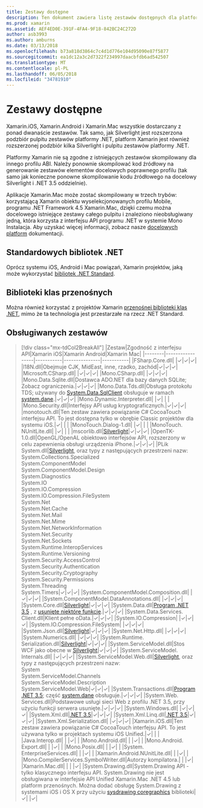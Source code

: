 ```yaml
---
title: Zestawy dostępne
description: Ten dokument zawiera listę zestawów dostępnych dla platformy Xamarin.iOS, Xamarin.Android i Xamarin.Mac. Również linki do dokumentacji .NET standardowych bibliotek i przenośnej biblioteki klas.
ms.prod: xamarin
ms.assetid: AEF4ED0E-391F-4FA4-9F18-842BC24C272D
author: asb3993
ms.author: amburns
ms.date: 03/13/2018
ms.openlocfilehash: b73a818d3864c7c4d1d776e104d95090e87f5877
ms.sourcegitcommit: ea1dc12a3c2d7322f234997daacbfdb6ad542507
ms.translationtype: MT
ms.contentlocale: pl-PL
ms.lasthandoff: 06/05/2018
ms.locfileid: "34781910"
---
```

# <a name="available-assemblies"></a>Zestawy dostępne

Xamarin.iOS, Xamarin.Android i Xamarin.Mac wszystkie dostarczany z ponad dwanaście zestawów. Tak samo, jak Silverlight jest rozszerzona podzbiór pulpitu zestawów platformy .NET, platform Xamarin jest również rozszerzonej podzbiór kilka Silverlight i pulpitu zestawów platformy .NET.

Platformy Xamarin nie są zgodne z istniejących zestawów skompilowany dla innego profilu ABI. Należy ponownie skompilować kod źródłowy na generowanie zestawów elementów docelowych poprawnego profilu (tak samo jak konieczne ponowne skompilowanie kodu źródłowego na docelowy Silverlight i .NET 3.5 oddzielnie).

Aplikacje Xamarin.Mac może zostać skompilowany w trzech trybów: korzystającą Xamarin obiektu wyselekcjonowanych profilu Mobile, programu .NET Framework 4.5 Xamarin.Mac, dzięki czemu można docelowego istniejące zestawy całego pulpitu i znaleziono nieobsługiwany jedną, która korzysta z interfejsu API programu .NET w systemie Mono Instalacja. Aby uzyskać więcej informacji, zobacz nasze [docelowych platform](~/mac/platform/target-framework.md) dokumentacji.


## <a name="net-standard-libraries"></a>Standardowych bibliotek .NET

Oprócz systemu iOS, Android i Mac powiązań, Xamarin projektów, jaką może wykorzystać [bibliotek .NET Standard](~/cross-platform/app-fundamentals/net-standard.md).

## <a name="portable-class-libraries"></a>Biblioteki klas przenośnych
 
Można również korzystać z projektów Xamarin [przenośnej biblioteki klas .NET](~/cross-platform/app-fundamentals/pcl.md), mimo że ta technologia jest przestarzałe na rzecz .NET Standard.

## <a name="supported-assemblies"></a>Obsługiwanych zestawów

> [!div class="mx-tdCol2BreakAll"]
> |Zestaw|Zgodność z interfejsu API|Xamarin iOS|Xamarin Android|Xamarin Mac|
> |--------|-----------------|-----------|---------------|-----------|
> |FSharp.Core.dll| |✓|✓|✓|
> |l18N.dll|Obejmuje CJK, MidEast, inne, rzadko, zachód|✓|✓|✓|
> |Microsoft.CSharp.dll| |✓|✓|✓|
> |Mono.CSharp.dll| |✓|✓|✓|
> |Mono.Data.Sqlite.dll|Dostawca ADO.NET dla bazy danych SQLite; Zobacz ograniczenia.|✓|✓|✓|
> |Mono.Data.Tds.dll|Obsługa protokołu TDS; używany do [System.Data.SqlClient](https://developer.xamarin.com/api/namespace/System.Data.SqlClient/) obsługuje w ramach [system.dane](https://developer.xamarin.com/api/namespace/System.Data/).|✓|✓|✓|
> |Mono.Dynamic.&#8203;Interpreter.dll| |✓| | |
> |Mono.Security.dll|Interfejsy API usług kryptograficznych.|✓|✓|✓|
> |monotouch.dll|Ten zestaw zawiera powiązanie C# CocoaTouch interfejsu API. To jest dostępna tylko w obrębie Classic projektów dla systemu iOS.|✓| | |
> |MonoTouch.&#8203;Dialog-1.dll| |✓| | |
> |MonoTouch.&#8203;NUnitLite.dll| |✓| | |
> |mscorlib.dll|[Silverlight](https://msdn.microsoft.com/library/cc838194(VS.95).aspx)|✓|✓|✓|
> |OpenTK-1.0.dll|OpenGL/OpenAL obiektowo interfejsów API, rozszerzony w celu zapewnienia obsługi urządzenia iPhone.|✓|✓|✓|
> |PLik System.dll|[Silverlight](https://msdn.microsoft.com/library/cc838194(VS.95).aspx), oraz typy z następujących przestrzeni nazw:<br />System.Collections.Specialized<br />System.&#8203;ComponentModel<br />System.ComponentModel.Design<br />System.Diagnostics<br />System.IO<br />System.IO.Compression<br />System.IO.Compression.FileSystem<br />System.Net<br />System.Net.Cache<br />System.Net.Mail<br />System.Net.Mime<br />System.Net.&#8203;NetworkInformation<br />System.Net.Security<br />System.Net.Sockets<br />System.Runtime.&#8203;InteropServices<br />System.Runtime.Versioning<br />System.Security.&#8203;AccessControl<br />System.Security.Authentication<br />System.Security.&#8203;Cryptography<br />System.Security.Permissions<br />System.Threading<br />System.Timers|✓|✓|✓|
> |System.&#8203;ComponentModel.&#8203;Composition.dll| |✓|✓|✓|
> |System.&#8203;ComponentModel.&#8203;DataAnnotations.dll| |✓|✓|✓|
> |System.Core.dll|[Silverlight](https://msdn.microsoft.com/library/cc838194(VS.95).aspx)|✓|✓|✓|
> |System.Data.dll|[Program .NET 3.5](http://msdn.microsoft.com/library/ms229335.aspx) , z [usunięte niektóre funkcje](~/ios/data-cloud/system.data.md).|✓|✓|✓|
> |System.Data.&#8203;Services.&#8203;Client.dll|Klient pełne oData.|✓|✓|✓|
> |System.IO.&#8203;Compression| |✓|✓|✓|
> |System.IO.&#8203;Compression.&#8203;FileSystem| |✓|✓|✓|
> |System.Json.dll|[Silverlight](http://msdn.microsoft.com/library/cc838194(VS.95).aspx)|✓|✓|✓|
> |System.Net.&#8203;Http.dll| |✓|✓|✓|
> |System.&#8203;Numerics.dll| |✓|✓|✓|
> |System.Runtime.&#8203;Serialization.dll|[Silverlight](http://msdn.microsoft.com/library/cc838194(VS.95).aspx)|✓|✓|✓|
> |System.&#8203;ServiceModel.dll|Stos WCF jako obecne w [Silverlight](http://msdn.microsoft.com/library/cc838194(VS.95).aspx)|✓|✓|✓|
> |System.&#8203;ServiceModel.&#8203;Internals.dll| |✓|✓|✓|
> |System.&#8203;ServiceModel.&#8203;Web.dll|[Silverlight](http://msdn.microsoft.com/library/cc838194(VS.95).aspx), oraz typy z następujących przestrzeni nazw: <br />System<br />System.ServiceModel.Channels<br />System.ServiceModel.Description<br />System.ServiceModel.Web|✓|✓|✓|
> |System.&#8203;Transactions.dll|[Program .NET 3.5](http://msdn.microsoft.com/library/ms229335.aspx); część [system.dane](~/ios/data-cloud/system.data.md) obsługuje.|✓|✓|✓|
> |System.Web.&#8203;Services.dll|Podstawowe usługi sieci Web z profilu .NET 3.5, przy użyciu funkcji serwera usunięte.|✓|✓|✓|
> |System.&#8203;Windows.dll| |✓|✓|✓|
> |System.&#8203;Xml.dll|[.NET 3.5](http://msdn.microsoft.com/library/ms229335.aspx)|✓|✓|✓|
> |System.Xml.&#8203;Linq.dll|[.NET 3.5](http://msdn.microsoft.com/library/ms229335.aspx)|✓|✓|✓|
> |System.Xml.Serialization.dll| |✓|✓|✓|
> |Xamarin.iOS.dll|Ten zestaw zawiera powiązanie C# CocoaTouch interfejsu API. To jest używana tylko w projektach systemu iOS Unified.|✓| | |
> |Java.Interop.dll| | |✓| |
> |Mono.Android.dll| | |✓| |
> |Mono.Android.&#8203;Export.dll| | |✓| |
> |Mono.Posix.dll| | |✓| |
> |System.&#8203;EnterpriseServices.dll| | |✓| |
> |Xamarin.Android.&#8203;NUnitLite.dll| | |✓| |
> |Mono.CompilerServices.&#8203;SymbolWriter.dll|Autorzy kompilatora.| | |✓|
> |Xamarin.Mac.dll| | | |✓|
> |System.&#8203;Drawing.dll|System.Drawing API - tylko klasycznego interfejsu API. System.Drawing nie jest obsługiwana w interfejsie API Unified Xamarin.Mac .NET 4.5 lub platform przenośnych. Można dodać obsługę System.Drawing z systemami iOS i OS X przy użyciu [sysdrawing coregraphics](https://github.com/mono/sysdrawing-coregraphics) biblioteki|✓| |✓|
